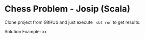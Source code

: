 Chess Problem - Josip (Scala)
===================

Clone project from GitHUb and just execute ``` sbt run``` to get results.

Solution Example:
xx




